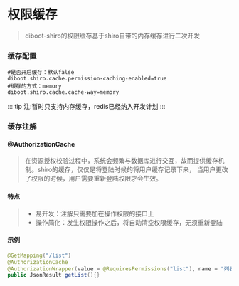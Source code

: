 # 权限缓存

> diboot-shiro的权限缓存基于shiro自带的内存缓存进行二次开发

### 缓存配置
```properties
#是否开启缓存：默认false
diboot.shiro.cache.permission-caching-enabled=true
#缓存的方式：memory
diboot.shiro.cache.cache-way=memory
```
::: tip
注:暂时只支持内存缓存，redis已经纳入开发计划
:::

### 缓存注解
#### @AuthorizationCache

> 在资源授权校验过程中，系统会频繁与数据库进行交互，故而提供缓存机制。shiro的缓存，仅仅是将登陆时候的将用户缓存记录下来，
  当用户更改了权限的时候，用户需要重新登陆权限才会生效。
  
#### 特点
> * 易开发：注解只需要加在操作权限的接口上
> * 操作简化：发生权限操作之后，将自动清空权限缓存，无须重新登陆

#### 示例
```java
@GetMapping("/list")
@AuthorizationCache
@AuthorizationWrapper(value = @RequiresPermissions("list"), name = "列表")
public JsonResult getList(){}
```
